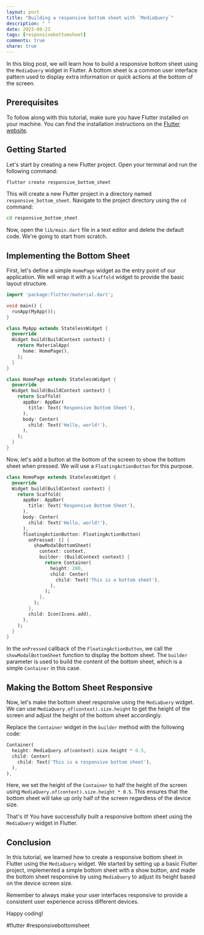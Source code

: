 ```yaml
---
layout: post
title: "Building a responsive bottom sheet with `MediaQuery`"
description: " "
date: 2023-09-23
tags: [responsivebottomsheet]
comments: true
share: true
---
```


In this blog post, we will learn how to build a responsive bottom sheet using the `MediaQuery` widget in Flutter. A bottom sheet is a common user interface pattern used to display extra information or quick actions at the bottom of the screen.

## Prerequisites

To follow along with this tutorial, make sure you have Flutter installed on your machine. You can find the installation instructions on the [Flutter website](https://flutter.dev).

## Getting Started

Let's start by creating a new Flutter project. Open your terminal and run the following command:

```bash
flutter create responsive_bottom_sheet
```

This will create a new Flutter project in a directory named `responsive_bottom_sheet`. Navigate to the project directory using the `cd` command:

```bash
cd responsive_bottom_sheet
```

Now, open the `lib/main.dart` file in a text editor and delete the default code. We're going to start from scratch.

## Implementing the Bottom Sheet

First, let's define a simple `HomePage` widget as the entry point of our application. We will wrap it with a `Scaffold` widget to provide the basic layout structure.

```dart
import 'package:flutter/material.dart';

void main() {
  runApp(MyApp());
}

class MyApp extends StatelessWidget {
  @override
  Widget build(BuildContext context) {
    return MaterialApp(
      home: HomePage(),
    );
  }
}

class HomePage extends StatelessWidget {
  @override
  Widget build(BuildContext context) {
    return Scaffold(
      appBar: AppBar(
        title: Text('Responsive Bottom Sheet'),
      ),
      body: Center(
        child: Text('Hello, world!'),
      ),
    );
  }
}
```

Now, let's add a button at the bottom of the screen to show the bottom sheet when pressed. We will use a `FloatingActionButton` for this purpose.

```dart
class HomePage extends StatelessWidget {
  @override
  Widget build(BuildContext context) {
    return Scaffold(
      appBar: AppBar(
        title: Text('Responsive Bottom Sheet'),
      ),
      body: Center(
        child: Text('Hello, world!'),
      ),
      floatingActionButton: FloatingActionButton(
        onPressed: () {
          showModalBottomSheet(
            context: context,
            builder: (BuildContext context) {
              return Container(
                height: 200,
                child: Center(
                  child: Text('This is a bottom sheet'),
                ),
              );
            },
          );
        },
        child: Icon(Icons.add),
      ),
    );
  }
}
```

In the `onPressed` callback of the `FloatingActionButton`, we call the `showModalBottomSheet` function to display the bottom sheet. The `builder` parameter is used to build the content of the bottom sheet, which is a simple `Container` in this case.

## Making the Bottom Sheet Responsive

Now, let's make the bottom sheet responsive using the `MediaQuery` widget. We can use `MediaQuery.of(context).size.height` to get the height of the screen and adjust the height of the bottom sheet accordingly.

Replace the `Container` widget in the `builder` method with the following code:

~~~dart
Container(
  height: MediaQuery.of(context).size.height * 0.5,
  child: Center(
    child: Text('This is a responsive bottom sheet'),
  ),
),
~~~

Here, we set the height of the `Container` to half the height of the screen using `MediaQuery.of(context).size.height * 0.5`. This ensures that the bottom sheet will take up only half of the screen regardless of the device size.

That's it! You have successfully built a responsive bottom sheet using the `MediaQuery` widget in Flutter.

## Conclusion

In this tutorial, we learned how to create a responsive bottom sheet in Flutter using the `MediaQuery` widget. We started by setting up a basic Flutter project, implemented a simple bottom sheet with a show button, and made the bottom sheet responsive by using `MediaQuery` to adjust its height based on the device screen size.

Remember to always make your user interfaces responsive to provide a consistent user experience across different devices.

Happy coding!

#flutter #responsivebottomsheet